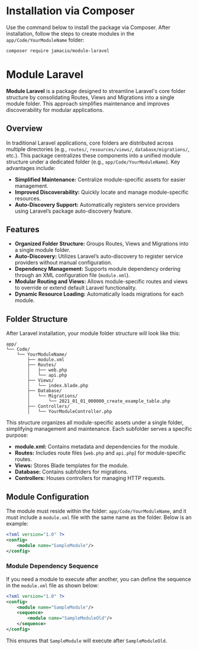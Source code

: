 # Installation via Composer

Use the command below to install the package via Composer. After installation, follow the steps to create modules in the `app/Code/YourModuleName` folder:

```bash
composer require jamacio/module-laravel
```

# Module Laravel

**Module Laravel** is a package designed to streamline Laravel's core folder structure by consolidating Routes, Views and Migrations into a single module folder. This approach simplifies maintenance and improves discoverability for modular applications.

## Overview

In traditional Laravel applications, core folders are distributed across multiple directories (e.g., `routes/`, `resources/views/`, `database/migrations/`, etc.). This package centralizes these components into a unified module structure under a dedicated folder (e.g., `app/Code/YourModuleName`). Key advantages include:

- **Simplified Maintenance:** Centralize module-specific assets for easier management.
- **Improved Discoverability:** Quickly locate and manage module-specific resources.
- **Auto-Discovery Support:** Automatically registers service providers using Laravel’s package auto-discovery feature.

## Features

- **Organized Folder Structure:** Groups Routes, Views and Migrations into a single module folder.
- **Auto-Discovery:** Utilizes Laravel’s auto-discovery to register service providers without manual configuration.
- **Dependency Management:** Supports module dependency ordering through an XML configuration file (`module.xml`).
- **Modular Routing and Views:** Allows module-specific routes and views to override or extend default Laravel functionality.
- **Dynamic Resource Loading:** Automatically loads migrations for each module.

## Folder Structure

After Laravel installation, your module folder structure will look like this:

```plaintext
app/
└── Code/
    └── YourModuleName/
        ├── module.xml
        ├── Routes/
        │   ├── web.php
        │   └── api.php
        ├── Views/
        │   └── index.blade.php
        ├── Database/
        │   └── Migrations/
        │       └── 2021_01_01_000000_create_example_table.php
        ├── Controllers/
        │   └── YourModuleController.php
```

This structure organizes all module-specific assets under a single folder, simplifying management and maintenance. Each subfolder serves a specific purpose:

- **module.xml:** Contains metadata and dependencies for the module.
- **Routes:** Includes route files (`web.php` and `api.php`) for module-specific routes.
- **Views:** Stores Blade templates for the module.
- **Database:** Contains subfolders for migrations.
- **Controllers:** Houses controllers for managing HTTP requests.

## Module Configuration

The module must reside within the folder: `app/Code/YourModuleName`, and it must include a `module.xml` file with the same name as the folder. Below is an example:

```xml
<?xml version="1.0" ?>
<config>
    <module name="SampleModule"/>
</config>
```

### Module Dependency Sequence

If you need a module to execute after another, you can define the sequence in the `module.xml` file as shown below:

```xml
<?xml version="1.0" ?>
<config>
    <module name="SampleModule"/>
    <sequence>
        <module name="SampleModuleOld"/>
    </sequence>
</config>
```

This ensures that `SampleModule` will execute after `SampleModuleOld`.
